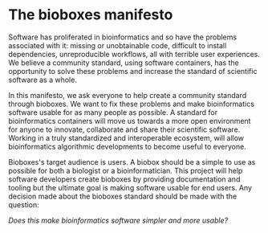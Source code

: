 # The bioboxes manifesto

Software has proliferated in bioinformatics and so have the problems associated
with it: missing or unobtainable code, difficult to install dependencies,
unreproducible workflows, all with terrible user experiences. We believe a
community standard, using software containers, has the opportunity to solve
these problems and increase the standard of scientific software as a whole.

In this manifesto, we ask everyone to help create a community standard through
bioboxes. We want to fix these problems and make bioinformatics software usable
for as many people as possible. A standard for bioinformatics containers will
move us towards a more open environment for anyone to innovate, collaborate and
share their scientific software. Working in a truly standardized and
interoperable ecosystem, will allow bioinformatics algorithmic developments to
become useful to everyone.

Bioboxes's target audience is users. A biobox should be a simple to use as
possible for both a biologist or a bioinformatician. This project will help
software developers create bioboxes by providing documentation and tooling but
the ultimate goal is making software usable for end users. Any decision made
about the bioboxes standard should be made with the question:

*Does this make bioinformatics software simpler and more usable?*
